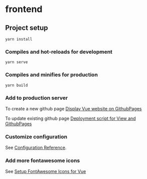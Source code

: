 # frontend

## Project setup

```
yarn install
```

### Compiles and hot-reloads for development

```
yarn serve
```

### Compiles and minifies for production

```
yarn build
```

### Add to production server

To create a new github page [Display Vue website on GithubPages](https://learnvue.co/articles/deploy-vue-to-github-pages)

To update existing github page [Deployment script for View and GithubPages](https://cli.vuejs.org/guide/deployment.html#github-pages)

### Customize configuration

See [Configuration Reference](https://cli.vuejs.org/config/).

### Add more fontawesome icons

See [Setup FontAwesome Icons for Vue](https://origin.fontawesome.com/v5/docs/web/use-with/vue/)
